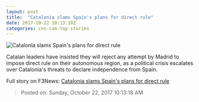 ```yaml
---
layout: post
title:  "Catalonia slams Spain's plans for direct rule"
date: 2017-10-22 10:13:18Z
categories: cnn-com-top-stories
---
```


![Catalonia slams Spain's plans for direct rule](http://cdn.cnn.com/cnnnext/dam/assets/171022095616-carles-puigdemont-barcelona-protest-super-tease.jpg)

Catalan leaders have insisted they will reject any attempt by Madrid to impose direct rule on their autonomous region, as a political crisis escalates over Catalonia's threats to declare independence from Spain.


Full story on F3News: [Catalonia slams Spain's plans for direct rule](http://www.f3nws.com/n/nQAVMH)

> Posted on: Sunday, October 22, 2017 10:13:18 AM
